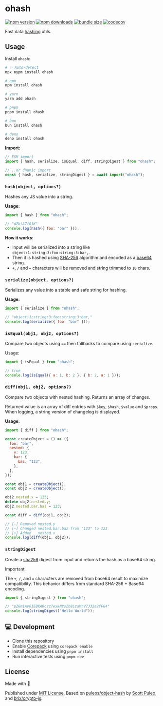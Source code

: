 # ohash

<!-- automd:badges bundlephobia codecov -->

[![npm version](https://img.shields.io/npm/v/ohash)](https://npmjs.com/package/ohash)
[![npm downloads](https://img.shields.io/npm/dm/ohash)](https://npm.chart.dev/ohash)
[![bundle size](https://img.shields.io/bundlephobia/minzip/ohash)](https://bundlephobia.com/package/ohash)
[![codecov](https://img.shields.io/codecov/c/gh/unjs/ohash)](https://codecov.io/gh/unjs/ohash)

<!-- /automd -->

Fast data [hashing](https://en.wikipedia.org/wiki/Hash_function) utils.

## Usage

Install `ohash`:

<!--automd:pm-install -->

```sh
# ✨ Auto-detect
npx nypm install ohash

# npm
npm install ohash

# yarn
yarn add ohash

# pnpm
pnpm install ohash

# bun
bun install ohash

# deno
deno install ohash
```

<!--/automd -->

**Import:**

```js
// ESM import
import { hash, serialize, isEqual, diff, stringDigest } from "ohash";

// ..or dnamic import
const { hash, serialize, stringDigest } = await import("ohash");
```

### `hash(object, options?)`

Hashes any JS value into a string.

**Usage:**

```js
import { hash } from "ohash";

// "dZbtA7f0lK"
console.log(hash({ foo: "bar" }));
```

**How it works:**

- Input will be serialized into a string like `object:1:string:3:foo:string:3:bar,`.
- Then it is hashed using [SHA-256](https://en.wikipedia.org/wiki/SHA-2) algorithm and encoded as a [base64](https://en.wikipedia.org/wiki/Base64) string.
- `+`, `/` and `=` characters will be removed and string trimmed to `10` chars.

### `serialize(object, options?)`

Serializes any value into a stable and safe string for hashing.

**Usage:**

```js
import { serialize } from "ohash";

// "object:1:string:3:foo:string:3:bar,"
console.log(serialize({ foo: "bar" }));
```

### `isEqual(obj1, obj2, options?)`

Compare two objects using `==` then fallbacks to compare using `serialize`.

Usage:

```js
import { isEqual } from "ohash";

// true
console.log(isEqual({ a: 1, b: 2 }, { b: 2, a: 1 }));
```

### `diff(obj1, obj2, options?)`

Compare two objects with nested hashing. Returns an array of changes.

Returned value is an array of diff entries with `$key`, `$hash`, `$value` and `$props`. When logging, a string version of changelog is displayed.

**Usage:**

```js
import { diff } from "ohash";

const createObject = () => ({
  foo: "bar",
  nested: {
    y: 123,
    bar: {
      baz: "123",
    },
  },
});

const obj1 = createObject();
const obj2 = createObject();

obj2.nested.x = 123;
delete obj2.nested.y;
obj2.nested.bar.baz = 123;

const diff = diff(obj1, obj2);

// [-] Removed nested.y
// [~] Changed nested.bar.baz from "123" to 123
// [+] Added   nested.x
console.log(diff(obj1, obj2));
```

### `stringDigest`

Create a [sha256](https://en.wikipedia.org/wiki/SHA-2) digest from input and returns the hash as a base64 string.

> [!IMPORTANT]
> The `+`, `/`, and `=` characters are removed from base64 result to maximize compatibility.
> This behavior differs from standard SHA-256 + Base64 encoding.

```ts
import { stringDigest } from "ohash";

// "pZGm1Av0IEBKARczz7exkNYsZb8LzaMrV7J32a2fFG4"
console.log(stringDigest("Hello World"));
```

## 💻 Development

- Clone this repository
- Enable [Corepack](https://github.com/nodejs/corepack) using `corepack enable`
- Install dependencies using `pnpm install`
- Run interactive tests using `pnpm dev`

## License

Made with 💛

Published under [MIT License](./LICENSE). Based on [puleos/object-hash](https://github.com/puleos/object-hash) by [Scott Puleo](https://github.com/puleos/), and [brix/crypto-js](https://github.com/brix/crypto-js).
